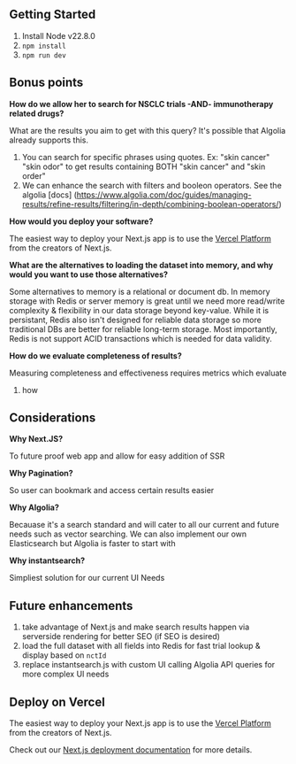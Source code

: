 ## Getting Started

1. Install Node v22.8.0
2. `npm install`
3. `npm run dev`

## Bonus points

**How do we allow her to search for NSCLC trials -AND- immunotherapy related drugs?**

What are the results you aim to get with this query? It's possible that Algolia already supports this.

1. You can search for specific phrases using quotes. Ex: "skin cancer" "skin odor" to get results containing BOTH "skin cancer" and "skin order"
2. We can enhance the search with filters and booleon operators. See the algolia [docs] (https://www.algolia.com/doc/guides/managing-results/refine-results/filtering/in-depth/combining-boolean-operators/)

**How would you deploy your software?**

The easiest way to deploy your Next.js app is to use the [Vercel Platform](https://vercel.com/new?utm_medium=default-template&filter=next.js&utm_source=create-next-app&utm_campaign=create-next-app-readme) from the creators of Next.js.

**What are the alternatives to loading the dataset into memory, and why would you want to use those alternatives?**

Some alternatives to memory is a relational or document db. In memory storage with Redis or server memory is great until we need more read/write complexity & flexibility
in our data storage beyond key-value. While it is persistant, Redis also isn't designed for reliable data storage so more traditional
DBs are better for reliable long-term storage. Most importantly, Redis is not support ACID transactions which is needed for data validity.

**How do we evaluate completeness of results?**

Measuring completeness and effectiveness requires metrics which evaluate

1. how

## Considerations

**Why Next.JS?**

To future proof web app and allow for easy addition of SSR

**Why Pagination?**

So user can bookmark and access certain results easier

**Why Algolia?**

Becauase it's a search standard and will cater to all our current and future needs such as vector searching. We can also implement our own Elasticsearch but Algolia is faster to start with

**Why instantsearch?**

Simpliest solution for our current UI Needs

## Future enhancements

1. take advantage of Next.js and make search results happen via serverside rendering for better SEO (if SEO is desired)
2. load the full dataset with all fields into Redis for fast trial lookup & display based on `nctId`
3. replace instantsearch.js with custom UI calling Algolia API queries for more complex UI needs

## Deploy on Vercel

The easiest way to deploy your Next.js app is to use the [Vercel Platform](https://vercel.com/new?utm_medium=default-template&filter=next.js&utm_source=create-next-app&utm_campaign=create-next-app-readme) from the creators of Next.js.

Check out our [Next.js deployment documentation](https://nextjs.org/docs/app/building-your-application/deploying) for more details.
